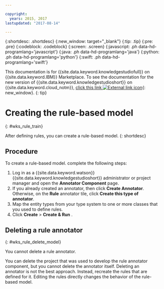 ```yaml
---

copyright:
  years: 2015, 2017
lastupdated: "2017-08-14"

---
```


{:shortdesc: .shortdesc}
{:new_window: target="_blank"}
{:tip: .tip}
{:pre: .pre}
{:codeblock: .codeblock}
{:screen: .screen}
{:javascript: .ph data-hd-programlang='javascript'}
{:java: .ph data-hd-programlang='java'}
{:python: .ph data-hd-programlang='python'}
{:swift: .ph data-hd-programlang='swift'}

This documentation is for {{site.data.keyword.knowledgestudiofull}} on {{site.data.keyword.IBM}} Marketplace. To see the documentation for the new version of {{site.data.keyword.knowledgestudioshort}} on {{site.data.keyword.cloud_notm}}, [click this link ![External link icon](../../icons/launch-glyph.svg "External link icon")](https://console.bluemix.net/docs/services/watson-knowledge-studio/rule-annotator-model-create.html){: new_window}.
{: tip}

# Creating the rule-based model
{: #wks_rule_train}

After defining rules, you can create a rule-based model.
{: shortdesc}

## Procedure

To create a rule-based model. complete the following steps:

1. Log in as a {{site.data.keyword.watson}} {{site.data.keyword.knowledgestudioshort}} administrator or project manager and open the **Annotator Component** page.
1. If you already created an annotator, then click **Create Annotator**. Otherwise, on the **Rule** annotator tile, click **Create this type of annotator**.
1. Map the entity types from your type system to one or more classes that you used to define rules.
1. Click **Create** &gt; **Create &amp; Run** .

## Deleting a rule annotator
{: #wks_rule_delete_model}

You cannot delete a rule annotator.

You can delete the project that was used to develop the rule annotator component, but you cannot delete the annotator itself. Deleting an annotator is not the best approach. Instead, recreate the rules that are defined for it. Editing the rules directly changes the behavior of the rule-based model.
